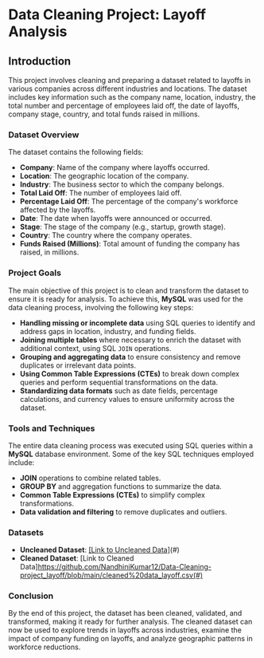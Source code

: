 # Data Cleaning Project: Layoff Analysis

## Introduction

This project involves cleaning and preparing a dataset related to layoffs in various companies across different industries and locations. The dataset includes key information such as the company name, location, industry, the total number and percentage of employees laid off, the date of layoffs, company stage, country, and total funds raised in millions.

### Dataset Overview

The dataset contains the following fields:

- **Company**: Name of the company where layoffs occurred.
- **Location**: The geographic location of the company.
- **Industry**: The business sector to which the company belongs.
- **Total Laid Off**: The number of employees laid off.
- **Percentage Laid Off**: The percentage of the company's workforce affected by the layoffs.
- **Date**: The date when layoffs were announced or occurred.
- **Stage**: The stage of the company (e.g., startup, growth stage).
- **Country**: The country where the company operates.
- **Funds Raised (Millions)**: Total amount of funding the company has raised, in millions.

### Project Goals

The main objective of this project is to clean and transform the dataset to ensure it is ready for analysis. To achieve this, **MySQL** was used for the data cleaning process, involving the following key steps:

- **Handling missing or incomplete data** using SQL queries to identify and address gaps in location, industry, and funding fields.
- **Joining multiple tables** where necessary to enrich the dataset with additional context, using SQL `JOIN` operations.
- **Grouping and aggregating data** to ensure consistency and remove duplicates or irrelevant data points.
- **Using Common Table Expressions (CTEs)** to break down complex queries and perform sequential transformations on the data.
- **Standardizing data formats** such as date fields, percentage calculations, and currency values to ensure uniformity across the dataset.

### Tools and Techniques

The entire data cleaning process was executed using SQL queries within a **MySQL** database environment. Some of the key SQL techniques employed include:

- **JOIN** operations to combine related tables.
- **GROUP BY** and aggregation functions to summarize the data.
- **Common Table Expressions (CTEs)** to simplify complex transformations.
- **Data validation and filtering** to remove duplicates and outliers.

### Datasets

- **Uncleaned Dataset**: [[Link to Uncleaned Data]](https://github.com/NandhiniKumar12/Data-Cleaning-project_layoff/blob/main/layoffs.csv)(#)
- **Cleaned Dataset**: [Link to Cleaned Data]https://github.com/NandhiniKumar12/Data-Cleaning-project_layoff/blob/main/cleaned%20data_layoff.csv(#)

### Conclusion

By the end of this project, the dataset has been cleaned, validated, and transformed, making it ready for further analysis. The cleaned dataset can now be used to explore trends in layoffs across industries, examine the impact of company funding on layoffs, and analyze geographic patterns in workforce reductions.
